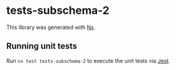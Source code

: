 # tests-subschema-2

This library was generated with [Nx](https://nx.dev).

## Running unit tests

Run `nx test tests-subschema-2` to execute the unit tests via [Jest](https://jestjs.io).
